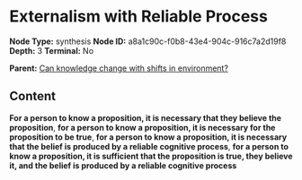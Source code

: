 # Externalism with Reliable Process

**Node Type:** synthesis
**Node ID:** a8a1c90c-f0b8-43e4-904c-916c7a2d19f8
**Depth:** 3
**Terminal:** No

**Parent:** [Can knowledge change with shifts in environment?](can-knowledge-change-with-shifts-in-environment.md)

## Content

**For a person to know a proposition, it is necessary that they believe the proposition**, **for a person to know a proposition, it is necessary for the proposition to be true**, **for a person to know a proposition, it is necessary that the belief is produced by a reliable cognitive process**, **for a person to know a proposition, it is sufficient that the proposition is true, they believe it, and the belief is produced by a reliable cognitive process**
